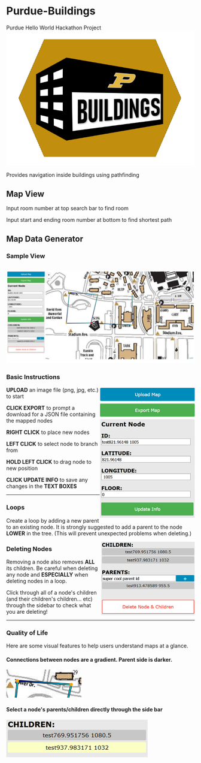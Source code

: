 # Purdue-Buildings
Purdue Hello World Hackathon Project
![alt text](images/icon.png "Purdue Buildings Logo")

Provides navigation inside buildings using pathfinding

## Map View
Input room number at top search bar to find room

Input start and ending room number at bottom to find shortest path

## Map Data Generator
### Sample View
![Sample Mapper View](images/mapper_sample_view.png)
---
### Basic Instructions

<img align="right" src="images/edit_io.png" alt="Edit and IO Group" width="254" height ="350">

**UPLOAD** an image file (png, jpg, etc.) to start

**CLICK EXPORT** to prompt a download for a JSON file containing the mapped nodes

**RIGHT CLICK** to place new nodes

**LEFT CLICK** to select node to branch from

**HOLD LEFT CLICK** to drag node to new position

**CLICK UPDATE INFO** to save any changes in the **TEXT BOXES**

---
### Loops
Create a loop by adding a new parent to an existing node. It is strongly suggested to add a parent to the node **LOWER** in the tree. (This will prevent unexpected problems when deleting.)

<img align="right" src="images/child_parent_delete.png" alt="Children Parent Delete Group" width="250" height="196">

### Deleting Nodes
Removing a node also removes **ALL** its children. Be careful when deleting any node and **ESPECIALLY** when deleting nodes in a loop. 

Click through all of a node's children (and their children's children... etc) through the sidebar to check what you are deleting!

---
### Quality of Life

Here are some visual features to help users understand maps at a glance.

#### Connections between nodes are a gradient. Parent side is darker.
![Connection Gradient](images/connection_gradient.png)


#### Select a node's parents/children directly through the side bar
![Select child through sidebar](images/select_child.png)

